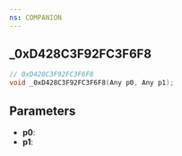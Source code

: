 ```yaml
---
ns: COMPANION
---
```

## _0xD428C3F92FC3F6F8

```c
// 0xD428C3F92FC3F6F8
void _0xD428C3F92FC3F6F8(Any p0, Any p1);
```

## Parameters
* **p0**:
* **p1**:
